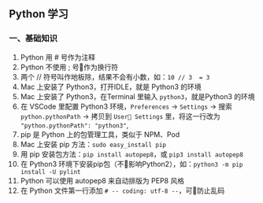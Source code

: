 ## Python 学习

### 一、基础知识
1. Python 用 # 号作为注释
2. Python 不使用 ; 号作为换行符
3. 两个 // 符号叫作地板除，结果不会有小数，如：`10 // 3  = 3`
4. Mac 上安装了 Python3，打开IDLE，就是 Python3 的环境
5. Mac 上安装了 Python3，在Terminal 里输入 `python3`，就是Python3 的环境
6. 在 VSCode 里配置 Python3 环境，`Preferences` -> `Settings` -> 搜索 `python.pythonPath` -> 拷贝到 `User Settings` 里，将这一行改为 `"python.pythonPath": "python3"`,
7. pip 是 Python 上的包管理工具，类似于 NPM、Pod
8. Mac 上安装 pip 方法：`sudo easy_install pip`
9. 用 pip 安装包方法：`pip install autopep8`，或 `pip3 install autopep8`
10. 在 Python3 环境下安装pip包（不影响Python2），如：`python3 -m pip install -U pylint`
11. Python 可以使用 autopep8 来自动排版为 PEP8 风格
12. 在 Python 文件第一行添加 `# -- coding: utf-8 --`，可防止乱码
